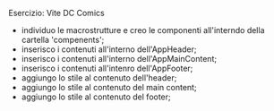 Esercizio: Vite DC Comics

- individuo le macrostrutture e creo le componenti all'interndo della cartella 'compenents';
- inserisco i contenuti all'interno dell'AppHeader;
- inserisco i contenuti all'interno dell'AppMainContent;
- inserisco i contenuti all'intenro dell'AppFooter;
- aggiungo lo stile al contenuto dell'header;
- aggiungo lo stile al contenuto del main content;
- aggiungo lo stile al contenuto del footer;